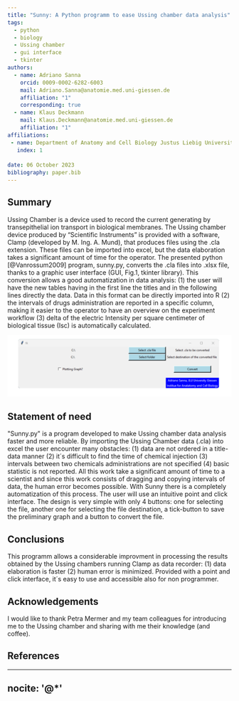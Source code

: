 ```yaml
---
title: "Sunny: A Python programm to ease Ussing chamber data analysis"
tags: 
  - python
  - biology
  - Ussing chamber
  - gui interface
  - tkinter  
authors:
  - name: Adriano Sanna 
    orcid: 0009-0002-6282-6003
    mail: Adriano.Sanna@anatomie.med.uni-giessen.de 
    affiliation: "1"
    corresponding: true
  - name: Klaus Deckmann 
    mail: Klaus.Deckmann@anatomie.med.uni-giessen.de
    affiliation: "1"
affiliations:
 - name: Department of Anatomy and Cell Biology Justus Liebig University (JLU) Giessen, Germany
   index: 1
   
date: 06 October 2023
bibliography: paper.bib
---
```


## Summary

Ussing Chamber is a device used to record the current generating by transepithelial ion transport in biological membranes. The Ussing chamber device produced by “Scientific Instruments” is provided with a software, Clamp (developed by M. Ing. A. Mund),  that produces files using the .cla extension. These files can be imported into excel, but the data elaboration takes a significant amount of time for the operator. The presented python [@Vanrossum2009] program, sunny.py, converts the .cla files into .xlsx file, thanks to a graphic user interface (GUI, Fig.1, tkinter library). This conversion allows a good automatization in data analysis: (1) the user will have the new tables having in the first line the titles and in the following lines directly the data. Data in this format can be directly imported into R (2) the intervals of drugs administration are reported in a specific column, making it easier to the operator to have an overview on the experiment workflow (3) delta of the electric Intensity per square centimeter of biological tissue (Isc) is automatically calculated.

![Figure 1: Sunny´s graphic user interface.](image.png)

## Statement of need

"Sunny.py" is a program developed to make Ussing chamber data analysis faster and more reliable. By importing the Ussing Chamber data (.cla) into excel the user encounter many obstacles: (1) data are not ordered in a title-data manner (2) it´s difficult to find the time of chemical injection (3) intervals between two chemicals administrations are not specified (4) basic statistic is not reported. All this work take a significant amount of time to a  scientist and since this work consists of dragging and copying intervals of data, the human error becomes possible. With Sunny there is a completely automatization of this process. The user will use an intuitive point and click interface. The design is very simple with only 4 buttons: one for selecting the file, another one for selecting the file destination, a tick-button to save the preliminary graph and a button to convert the file.

## Conclusions
This programm allows a considerable improvment in processing the results obtained by the Ussing chambers running Clamp as data recorder: (1) data elaboration is faster (2) human error is minimized. Provided with a point and click interface, it´s easy to use and accessible also for non programmer. 

## Acknowledgements

I would like to thank Petra Mermer and my team colleagues for introducing me to the Ussing chamber and sharing with me their knowledge (and coffee).

## References
---
nocite: '@*'
---
